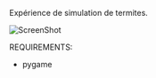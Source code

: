 Expérience de simulation de termites.

![ScreenShot](https://raw.github.com/buxx/simtermites/doc/screenshot20130404001.png)

REQUIREMENTS:
 
  * pygame
